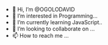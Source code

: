 - 👋 Hi, I’m @OGOLODAVID
- 👀 I’m interested in Programming...
- 🌱 I’m currently learning JavaScript..
- 💞️ I’m looking to collaborate on ...
- 📫 How to reach me ...

<!---
OGOLODAVID/OGOLODAVID is a ✨ special ✨ repository because its `README.md` (this file) appears on your GitHub profile.
You can click the Preview link to take a look at your changes.
--->
